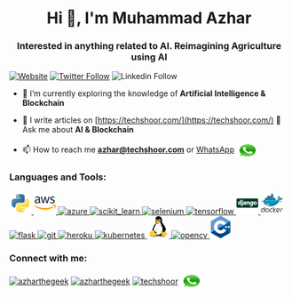 <h1 align="center">Hi 👋, I'm Muhammad Azhar</h1>
<h3 align="center">Interested in anything related to AI. Reimagining Agriculture using AI</h3>


[![Website](https://img.shields.io/website?color=Green&down_color=red&down_message=Up&label=Tech%20Shoor&logo=Tech%20Shoor&up_color=green&up_message=Up&url=https%3A%2F%2Ftechshoor.com)](https://techshoor.com/)
[![Twitter Follow](https://img.shields.io/twitter/follow/azharthegeek?style=social)](https://twitter.com/intent/follow?original_referer=https%3A%2F%2Fgithub.com%2Fazharthegeek&screen_name=azharthegeek)
![Linkedin Follow](https://img.shields.io/badge/LinkedIn-3.8k+-blue?style=social&logo=linkedin)



- 🌱 I’m currently exploring the knowledge of **Artificial Intelligence & Blockchain**
- 📝 I write articles on [https://techshoor.com/](https://techshoor.com/)      💬 Ask me about **AI & Blockchain**

- 📫 How to reach me **azhar@techshoor.com** or [WhatsApp](https://wa.me/message/GYHKKDNLZGM3A1) <a href="https://wa.me/message/GYHKKDNLZGM3A1" target="blank"><img align="center" src="https://github.com/AZHARTHEGEEK/azharthegeek/blob/main/whatsapp-logo-png-2290.png?raw=true" alt="azharthegeek" height="30" width="40" /></a>

<h3 align="left">Languages and Tools:</h3>
<p align="left"> <a href="https://www.python.org" target="_blank"> <img src="https://raw.githubusercontent.com/devicons/devicon/master/icons/python/python-original.svg" alt="python" width="40" height="40"/> </a> <a href="https://aws.amazon.com" target="_blank"> <img src="https://raw.githubusercontent.com/devicons/devicon/master/icons/amazonwebservices/amazonwebservices-original-wordmark.svg" alt="aws" width="40" height="40"/> </a> <a href="https://azure.microsoft.com/en-in/" target="_blank"> <img src="https://www.vectorlogo.zone/logos/microsoft_azure/microsoft_azure-icon.svg" alt="azure" width="40" height="40"/> </a> <a href="https://scikit-learn.org/" target="_blank"> <img src="https://upload.wikimedia.org/wikipedia/commons/0/05/Scikit_learn_logo_small.svg" alt="scikit_learn" width="40" height="40"/> </a> <a href="https://www.selenium.dev" target="_blank"> <img src="https://raw.githubusercontent.com/detain/svg-logos/780f25886640cef088af994181646db2f6b1a3f8/svg/selenium-logo.svg" alt="selenium" width="40" height="40"/> </a> <a href="https://www.tensorflow.org" target="_blank"> <img src="https://www.vectorlogo.zone/logos/tensorflow/tensorflow-icon.svg" alt="tensorflow" width="40" height="40"/><a href="https://www.djangoproject.com/" target="_blank"> <img src="https://raw.githubusercontent.com/devicons/devicon/master/icons/django/django-original.svg" alt="django" width="40" height="40"/> </a> <a href="https://www.docker.com/" target="_blank"> <img src="https://raw.githubusercontent.com/devicons/devicon/master/icons/docker/docker-original-wordmark.svg" alt="docker" width="40" height="40"/> </a> <a href="https://flask.palletsprojects.com/" target="_blank"> <img src="https://www.vectorlogo.zone/logos/pocoo_flask/pocoo_flask-icon.svg" alt="flask" width="40" height="40"/> </a> <a href="https://git-scm.com/" target="_blank"> <img src="https://www.vectorlogo.zone/logos/git-scm/git-scm-icon.svg" alt="git" width="40" height="40"/> </a> <a href="https://heroku.com" target="_blank"> <img src="https://www.vectorlogo.zone/logos/heroku/heroku-icon.svg" alt="heroku" width="40" height="40"/> </a> <a href="https://kubernetes.io" target="_blank"> <img src="https://www.vectorlogo.zone/logos/kubernetes/kubernetes-icon.svg" alt="kubernetes" width="40" height="40"/> </a> <a href="https://www.linux.org/" target="_blank"> <img src="https://raw.githubusercontent.com/devicons/devicon/master/icons/linux/linux-original.svg" alt="linux" width="40" height="40"/> </a><a href="https://opencv.org/" target="_blank"> <img src="https://www.vectorlogo.zone/logos/opencv/opencv-icon.svg" alt="opencv" width="40" height="40"/> </a> <a href="https://reactjs.org/" target="_blank">  </a>  </a> <a href="https://www.w3schools.com/cpp/" target="_blank"> <img src="https://raw.githubusercontent.com/devicons/devicon/master/icons/cplusplus/cplusplus-original.svg" alt="cplusplus" width="40" height="40"/> </a> </p>

<h3 align="left">Connect with me:</h3>
<p align="left">
<a href="https://twitter.com/azharthegeek" target="blank"><img align="center" src="https://raw.githubusercontent.com/rahuldkjain/github-profile-readme-generator/master/src/images/icons/Social/twitter.svg" alt="azharthegeek" height="30" width="40" /></a>
<a href="https://linkedin.com/in/azharthegeek" target="blank"><img align="center" src="https://raw.githubusercontent.com/rahuldkjain/github-profile-readme-generator/master/src/images/icons/Social/linked-in-alt.svg" alt="azharthegeek" height="30" width="40" /></a>
<a href="https://www.youtube.com/c/techshoor" target="blank"><img align="center" src="https://raw.githubusercontent.com/rahuldkjain/github-profile-readme-generator/master/src/images/icons/Social/youtube.svg" alt="techshoor" height="30" width="40" /></a>
<a href="https://wa.me/message/GYHKKDNLZGM3A1" target="blank"><img align="center" src="https://github.com/AZHARTHEGEEK/azharthegeek/blob/main/whatsapp-logo-png-2290.png?raw=true" alt="azharthegeek" height="30" width="40" /></a>
</p>
